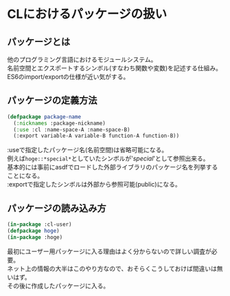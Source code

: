 # CLにおけるパッケージの扱い

## パッケージとは  
他のプログラミング言語におけるモジュールシステム。  
名前空間とエクスポートするシンボル(すなわち関数や変数)を記述する仕組み。  
ES6のimport/exportの仕様が近い気がする。

## パッケージの定義方法  
```lisp
(defpackage package-name
  (:nicknames :package-nickname)
  (:use :cl :name-space-A :name-space-B)
  (:export variable-A variable-B function-A function-B))
```

:useで指定したパッケージ名(名前空間)は省略可能になる。  
例えば`hoge::*special*`としていたシンボルが'*special*'として参照出来る。  
基本的には事前にasdfでロードした外部ライブラリのパッケージ名を列挙することになる。  
:exportで指定したシンボルは外部から参照可能(public)になる。

## パッケージの読み込み方  
```lisp
(in-package :cl-user)
(defpackage hoge)
(in-package :hoge)
```

最初にユーザー用パッケージに入る理由はよく分からないので詳しい調査が必要。  
ネット上の情報の大半はこのやり方なので、おそらくこうしておけば間違いは無いはず。  
その後に作成したパッケージに入る。
